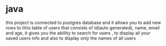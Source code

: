 # java
this project is connected to postgres database and it allows you to add new rows to tihis table of users that consists of id(auto generated), name, email and age, it gives you the abillity to search for users , to display all your saved users info and also to display only the names of all users

